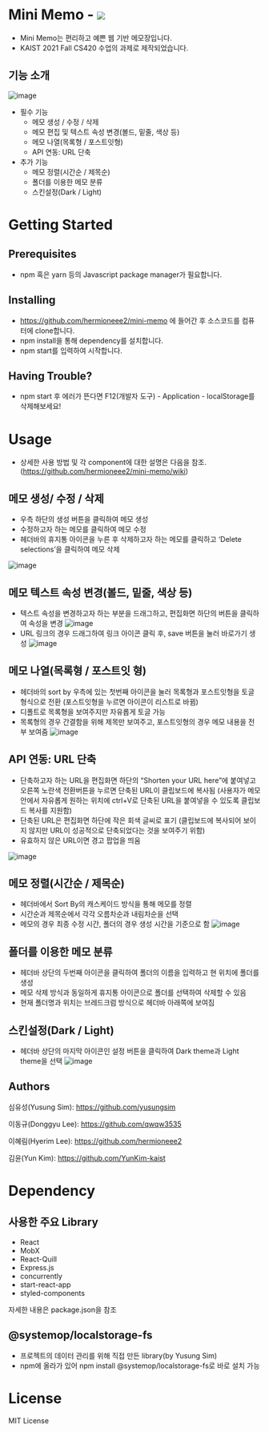 # Mini Memo - ![](https://img.shields.io/badge/license-MIT-blue)

- Mini Memo는 편리하고 예쁜 웹 기반 메모장입니다.
- KAIST 2021 Fall CS420 수업의 과제로 제작되었습니다.

## 기능 소개

![image](https://user-images.githubusercontent.com/78776430/144853832-c9692dec-0a9a-47c7-ad05-86d235d0167b.png)

- 필수 기능
  - 메모 생성 / 수정 / 삭제
  - 메모 편집 및 텍스트 속성 변경(볼드, 밑줄, 색상 등)
  - 메모 나열(목록형 / 포스트잇형)
  - API 연동: URL 단축
- 추가 기능
  - 메모 정렬(시간순 / 제목순)
  - 폴더를 이용한 메모 분류
  - 스킨설정(Dark / Light)

# Getting Started

## Prerequisites

- npm 혹은 yarn 등의 Javascript package manager가 필요합니다.

## Installing

- https://github.com/hermioneee2/mini-memo 에 들어간 후 소스코드를 컴퓨터에 clone합니다.
- npm install을 통해 dependency를 설치합니다.
- npm start를 입력하여 시작합니다.

## Having Trouble?

- npm start 후 에러가 뜬다면 F12(개발자 도구) - Application - localStorage를 삭제해보세요!

# Usage

- 상세한 사용 방법 및 각 component에 대한 설명은 다음을 참조.
  (https://github.com/hermioneee2/mini-memo/wiki)

## 메모 생성/ 수정 / 삭제

- 우측 하단의 생성 버튼을 클릭하여 메모 생성
- 수정하고자 하는 메모를 클릭하여 메모 수정
- 헤더바의 휴지통 아이콘을 누른 후 삭제하고자 하는 메모를 클릭하고 ‘Delete selections’을 클릭하여 메모 삭제

![image](https://user-images.githubusercontent.com/78776430/144839730-25c958cb-2f89-42b0-8232-b6b3c68db80a.png)

## 메모 텍스트 속성 변경(볼드, 밑줄, 색상 등)

- 텍스트 속성을 변경하고자 하는 부분을 드래그하고, 편집화면 하단의 버튼을 클릭하여 속성을 변경
  ![image](https://user-images.githubusercontent.com/78776430/144840013-f0aa0851-a6db-4038-ba0d-bfab8a7fa024.png)
- URL 링크의 경우 드래그하여 링크 아이콘 클릭 후, save 버튼을 눌러 바로가기 생성
  ![image](https://user-images.githubusercontent.com/78776430/144842970-6f5eec61-baba-4352-a620-ae3a0d0e7594.png)

## 메모 나열(목록형 / 포스트잇 형)

- 헤더바의 sort by 우측에 있는 첫번째 아이콘을 눌러 목록형과 포스트잇형을 토글 형식으로 전환 (포스트잇형을 누르면 아이콘이 리스트로 바뀜)
- 디폴트로 목록형을 보여주지만 자유롭게 토글 가능
- 목록형의 경우 간결함을 위해 제목만 보여주고, 포스트잇형의 경우 메모 내용을 전부 보여줌
  ![image](https://user-images.githubusercontent.com/78776430/144839836-d1d01a6d-64c8-4b20-b784-f451a8d8adc4.png)

## API 연동: URL 단축

- 단축하고자 하는 URL을 편집화면 하단의 “Shorten your URL here”에 붙여넣고 오른쪽 노란색 전환버튼을 누르면 단축된 URL이 클립보드에 복사됨 (사용자가 메모 안에서 자유롭게 원하는 위치에 ctrl+V로 단축된 URL을 붙여넣을 수 있도록 클립보드 복사를 지원함)
- 단축된 URL은 편집화면 하단에 작은 회색 글씨로 표기 (클립보드에 복사되어 보이지 않지만 URL이 성공적으로 단축되었다는 것을 보여주기 위함)
- 유효하지 않은 URL이면 경고 팝업을 띄움

![image](https://user-images.githubusercontent.com/78776430/144843120-6c31ee25-5c46-4966-8417-6b98e325427d.png)

## 메모 정렬(시간순 / 제목순)

- 헤더바에서 Sort By의 캐스케이드 방식을 통해 메모를 정렬
- 시간순과 제목순에서 각각 오름차순과 내림차순을 선택
- 메모의 경우 최종 수정 시간, 폴더의 경우 생성 시간을 기준으로 함
  ![image](https://user-images.githubusercontent.com/78776430/144840395-9a68d7d3-2ae6-4bed-b0b8-c5b69a8626fa.png)

## 폴더를 이용한 메모 분류

- 헤더바 상단의 두번째 아이콘을 클릭하여 폴더의 이름을 입력하고 현 위치에 폴더를 생성
- 메모 삭제 방식과 동일하게 휴지통 아이콘으로 폴더를 선택하여 삭제할 수 있음
- 현재 폴더명과 위치는 브레드크럼 방식으로 헤더바 아래쪽에 보여짐

## 스킨설정(Dark / Light)

- 헤더바 상단의 마지막 아이콘인 설정 버튼을 클릭하여 Dark theme과 Light theme을 선택
  ![image](https://user-images.githubusercontent.com/78776430/144841070-ef18b49c-8cd6-4fc5-a3d4-08a1eb365530.PNG)

## Authors

심유성(Yusung Sim): https://github.com/yusungsim

이동규(Donggyu Lee): https://github.com/qwqw3535

이혜림(Hyerim Lee): https://github.com/hermioneee2

김윤(Yun Kim): https://github.com/YunKim-kaist

# Dependency

## 사용한 주요 Library

- React
- MobX
- React-Quill
- Express.js
- concurrently
- start-react-app
- styled-components

자세한 내용은 package.json을 참조

## @systemop/localstorage-fs

- 프로젝트의 데이터 관리를 위해 직접 만든 library(by Yusung Sim)
- npm에 올라가 있어 npm install @systemop/localstorage-fs로 바로 설치 가능

# License

MIT License
